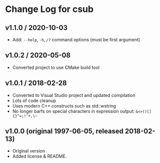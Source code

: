 Change Log for csub
================================================================================

v1.1.0 / 2020-10-03
--------------------
  - Add: `--help`, `-h`, `/?` command options (must be first argument)


v1.0.2 / 2020-05-08
--------------------
  - Converted project to use CMake build tool


v1.0.1 / 2018-02-28
--------------------
  - Converted to Visual Studio project and updated compilation
  - Lots of code cleanup
  - Uses modern C++ constructs such as std::wstring
  - No longer barfs on special characters in expression output: `&<>()[]{}^=;!'+,\~`


v1.0.0  (original 1997-06-05, released 2018-02-13)
---------------------------------------------------
  - Original version
  - Added license & README.

